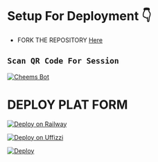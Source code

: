 # Setup For Deployment 👇

- FORK THE REPOSITORY [Here](https://github.com/Kaveeshasithum/DARK-NERO-V8/fork)

## `Scan QR Code For Session`
[![Cheems Bot](https://repl.it/badge/github/quiec/whatsasena)](https://www.darknero.ga/scan)

# DEPLOY PLAT FORM

[![Deploy on Railway](https://railway.app/button.svg)](https://railway.app/new/)

[![Deploy on Uffizzi](https://telegra.ph/file/e464e609e43eb3dfdc144.png)](https://app.uffizzi.com/projects)

[![Deploy](https://www.herokucdn.com/deploy/button.svg)](https://heroku.com/deploy?template=https://github.com/Kaveeshasithum/DARK-NERO-V8/)
